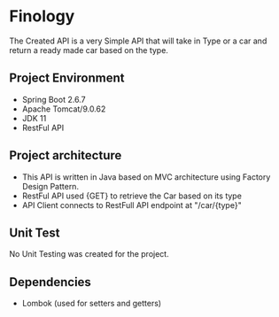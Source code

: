 # Finology
 
The Created API is a very Simple API that will take in Type or a car and return a ready made car based on the type. 

## Project Environment
- Spring Boot 2.6.7
- Apache Tomcat/9.0.62
- JDK 11
- RestFul API

## Project architecture
- This API is written in Java based on MVC architecture using Factory Design Pattern. 
- RestFul API used {GET} to retrieve the Car based on its type  
- API Client connects to RestFull API endpoint at "/car/{type}"

## Unit Test
No Unit Testing was created for the project.

## Dependencies 
- Lombok  (used for setters and getters) 

